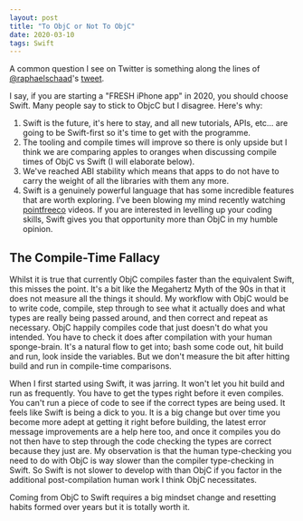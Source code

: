 ```yaml
---
layout: post
title: "To ObjC or Not To ObjC"
date: 2020-03-10
tags: Swift
---
```


A common question I see on Twitter is something along the lines of [@raphaelschaad](https://twitter.com/raphaelschaad)'s [tweet](https://twitter.com/raphaelschaad/status/1221179164184604672).

I say, if you are starting a "FRESH iPhone app" in 2020, you should choose Swift. Many people say to stick to ObjcC but I disagree. Here's why:

1. Swift is the future, it's here to stay, and all new tutorials, APIs, etc... are going to be Swift-first so it's time to get with the programme.
2. The tooling and compile times will improve so there is only upside but I think we are comparing apples to oranges when discussing compile times of ObjC vs Swift (I will elaborate below).
3. We've reached ABI stability which means that apps to do not have to carry the weight of all the libraries with them any more.
4. Swift is a genuinely powerful language that has some incredible features that are worth exploring. I've been blowing my mind recently watching [pointfreeco](https://www.pointfree.co/) videos. If you are interested in levelling up your coding skills, Swift gives you that opportunity more than ObjC in my humble opinion.
 
## The Compile-Time Fallacy

Whilst it is true that currently ObjC compiles faster than the equivalent Swift, this misses the point. It's a bit like the Megahertz Myth of the 90s in that it does not measure all the things it should. My workflow with ObjC would be to write code, compile, step through to see what it actually does and what types are really being passed around, and then correct and repeat as necessary. ObjC happily compiles code that just doesn't do what you intended. You have to check it does after compilation with your human sponge-brain. It's a natural flow to get into; bash some code out, hit build and run, look inside the variables. But we don't measure the bit after hitting build and run in compile-time comparisons.

When I first started using Swift, it was jarring. It won't let you hit build and run as frequently. You have to get the types right before it even compiles. You can't run a piece of code to see if the correct types are being used. It feels like Swift is being a dick to you. It is a big change but over time you become more adept at getting it right before building, the latest error message improvements are a help here too, and once it compiles you do not then have to step through the code checking the types are correct because they just are. My observation is that the human type-checking you need to do with ObjC is way slower than the compiler type-checking in Swift. So Swift is not slower to develop with than ObjC if you factor in the additional post-compilation human work I think ObjC necessitates.

Coming from ObjC to Swift requires a big mindset change and resetting habits formed over years but it is totally worth it.
